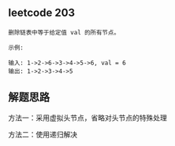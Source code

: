 ## leetcode 203
```
删除链表中等于给定值 val 的所有节点。

示例:

输入: 1->2->6->3->4->5->6, val = 6
输出: 1->2->3->4->5
```
## 解题思路
方法一：采用虚拟头节点，省略对头节点的特殊处理

方法二：使用递归解决